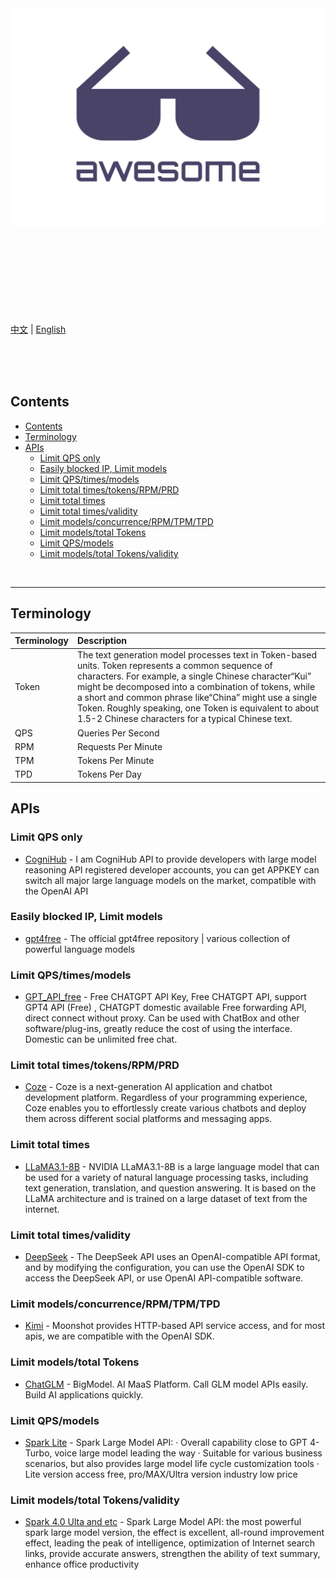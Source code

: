 <div align="center">
	<img width="500" height="350" src="media/logo.svg" alt="Awesome">
	<br>
	<br>
	<br>
	<br>
</div>
<br>
<br>
<br>
<br>
<br>

[中文](readme.zh.md) | [English](readme.md)

<br>
<br>
<br>

## Contents

- [Contents](#contents)
- [Terminology](#terminology)
- [APIs](#apis)
  - [Limit QPS only](#limit-qps-only)
  - [Easily blocked IP, Limit models](#easily-blocked-ip-limit-models)
  - [Limit QPS/times/models](#limit-qpstimesmodels)
  - [Limit total times/tokens/RPM/PRD](#limit-total-timestokensrpmprd)
  - [Limit total times](#limit-total-times)
  - [Limit total times/validity](#limit-total-timesvalidity)
  - [Limit models/concurrence/RPM/TPM/TPD](#limit-modelsconcurrencerpmtpmtpd)
  - [Limit models/total Tokens](#limit-modelstotal-tokens)
  - [Limit QPS/models](#limit-qpsmodels)
  - [Limit models/total Tokens/validity](#limit-modelstotal-tokensvalidity)

<br>
<hr>

## Terminology

| Terminology | Description                                                                                                                                                                                                                                                                                                                                                                                   |
| :---------- | :-------------------------------------------------------------------------------------------------------------------------------------------------------------------------------------------------------------------------------------------------------------------------------------------------------------------------------------------------------------------------------------------- |
| Token       | The text generation model processes text in Token-based units. Token represents a common sequence of characters. For example, a single Chinese character“Kui” might be decomposed into a combination of tokens, while a short and common phrase like“China” might use a single Token. Roughly speaking, one Token is equivalent to about 1.5-2 Chinese characters for a typical Chinese text. |
| QPS         | Queries Per Second                                                                                                                                                                                                                                                                                                                                                                            |
| RPM         | Requests Per Minute                                                                                                                                                                                                                                                                                                                                                                           |
| TPM         | Tokens Per Minute                                                                                                                                                                                                                                                                                                                                                                             |
| TPD         | Tokens Per Day                                                                                                                                                                                                                                                                                                                                                                                |

## APIs

### Limit QPS only

- [CogniHub](https://cognihub.baystoneai.com) - I am CogniHub API to provide developers with large model reasoning API registered developer accounts, you can get APPKEY can switch all major large language models on the market, compatible with the OpenAI API

### Easily blocked IP, Limit models

- [gpt4free](https://github.com/xtekky/gpt4free) - The official gpt4free repository | various collection of powerful language models

### Limit QPS/times/models

- [GPT_API_free](https://github.com/chatanywhere/GPT_API_free) - Free CHATGPT API Key, Free CHATGPT API, support GPT4 API (Free) , CHATGPT domestic available Free forwarding API, direct connect without proxy. Can be used with ChatBox and other software/plug-ins, greatly reduce the cost of using the interface. Domestic can be unlimited free chat.

### Limit total times/tokens/RPM/PRD

- [Coze](https://www.coze.com/docs/developer_guides/coze_api_overview) - Coze is a next-generation AI application and chatbot development platform. Regardless of your programming experience, Coze enables you to effortlessly create various chatbots and deploy them across different social platforms and messaging apps.

### Limit total times

- [LLaMA3.1-8B](https://build.nvidia.com/explore/discover#llama-3_1-8b-instruct) - NVIDIA LLaMA3.1-8B is a large language model that can be used for a variety of natural language processing tasks, including text generation, translation, and question answering. It is based on the LLaMA architecture and is trained on a large dataset of text from the internet.

### Limit total times/validity

- [DeepSeek](https://platform.deepseek.com/api-docs/zh-cn/) - The DeepSeek API uses an OpenAI-compatible API format, and by modifying the configuration, you can use the OpenAI SDK to access the DeepSeek API, or use OpenAI API-compatible software.

### Limit models/concurrence/RPM/TPM/TPD

- [Kimi](https://platform.moonshot.cn/docs/intro) - Moonshot provides HTTP-based API service access, and for most apis, we are compatible with the OpenAI SDK.

### Limit models/total Tokens

- [ChatGLM](https://open.bigmodel.cn/dev/api#overview) - BigModel. AI MaaS Platform. Call GLM model APIs easily. Build AI applications quickly.

### Limit QPS/models

- [Spark Lite](https://xinghuo.xfyun.cn/sparkapi#price) - Spark Large Model API: · Overall capability close to GPT 4-Turbo, voice large model leading the way · Suitable for various business scenarios, but also provides large model life cycle customization tools · Lite version access free, pro/MAX/Ultra version industry low price

### Limit models/total Tokens/validity

- [Spark 4.0 Ulta and etc](https://xinghuo.xfyun.cn/sparkapi#price) - Spark Large Model API: the most powerful spark large model version, the effect is excellent, all-round improvement effect, leading the peak of intelligence, optimization of Internet search links, provide accurate answers, strengthen the ability of text summary, enhance office productivity
